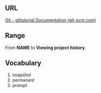 ## URL

[Git - gittutorial Documentation (git-scm.com)](https://git-scm.com/docs/gittutorial)

## Range

From **NAME** to **Viewing project history**.

## Vocabulary

1. snapshot 
2. permanent
3. prompt